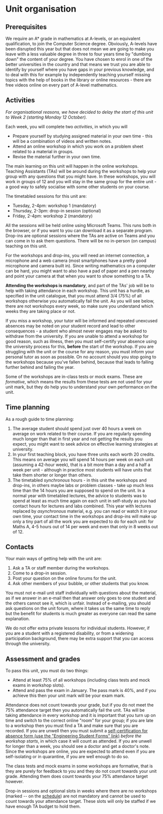 # Unit organisation

## Prerequisites

We require an A* grade in mathematics at A-levels, or an equivalent qualification, to join the Computer Science degree. Obviously, A-levels have been disrupted this year but that does not mean we are going to make you leave with a less valuable degree in three to four years time by "dumbing down" the content of your degree. You have chosen to enrol in one of the better universities in the country and that means we trust you are able to identify by yourself where you have gaps in your previous knowledge, and to deal with this for example by independently teaching yourself missing topics with the help of books in the library or online resources - there are free videos online on every part of A-level mathematics.

## Activities

_For organisational reasons, we have decided to delay the start of this unit to Week 2 (starting Monday 12 October)._

Each week, you will complete two _activities_, in which you will

  * Prepare yourself by studying assigned material in your own time - this will be a combination of videos and written notes.
  * Attend an online workshop in which you work on a problem sheet related to a material in groups.
  * Revise the material further in your own time.

The main learning on this unit will happen in the online workshops. Teaching Assistants (TAs) will be around during the workshops to help your group with any questions that you might have. In these workshops, you will work in groups of 12 and you will stay in the same group for the entire unit - a good way to safely socialise with some other students on your course.

The timetabled sessions for this unit are:

  * Tuesday, 2-4pm: workshop 1 (mandatory)
  * Thursday, 2-3pm: drop-in session (optional)
  * Friday, 2-4pm: workshop 2 (mandatory)
  
All the sessions will be held online using Microsoft Teams. This runs both in the browser, or if you want to you can download it as a separate program. Drop-ins are optional sessions where the TAs are active on Teams and you can come in to ask them questions. There will be no in-person (on campus) teaching on this unit.

For the workshops and drop-ins, you will need an internet connection, a microphone and a web camera (most smartphones have a pretty good microphone and camera built in). Since writing mathematics on a computer can be hard, you might want to also have a pad of paper and a pen nearby and point your camera at that when you want to show something to a TA.

**Attending the workshops is mandatory**, and part of the TAs' job will be to help with taking attendance in each workshop. This unit has a hurdle, as specified in the unit catalogue, that you must attend 3/4 (75%) of all workshops otherwise you automatically fail the unit. As you will see below, there are not workshops every week, so make sure you understand which weeks they are taking place or not.

If you miss a workshop, your tutor will be informed and repeated unexcused absences may be noted on your student record and lead to other consequences - a student who almost never engages may be asked to withdraw from the university. If you are unable to attend a workshop for good reason, such as illness, then you must self-certify your absence using the university process for this, **before** the start of the workshop. If you are struggling with the unit or the course for any reason, you must inform your personal tutor as soon as possible. On no account should you stop going to the workshops because you've fallen behind, because that leads to falling further behind and failing the year.

Some of the workshops are in-class tests or mock exams. These are _formative_, which means the results from these tests are not used for your unit mark, but they do help you to understand your own performance on the unit.

## Time planning

As a rough guide to time planning:

  1. The average student should spend just over 40 hours a week on average on work related to their course. If you are regularly spending much longer than that in first year and not getting the results you expect, you might want to seek advice on effective learning strategies at university. 
  2. In your first teaching block, you have three units each worth 20 credits. This means on average you will spend 14 hours per week on each unit (assuming a 42-hour week), that is a bit more than a day and a half a week per unit - although in practice most students will have units that take them shorter or longer than others.
  3. The timetabled _synchronous_ hours - in this unit the workshops and drop-ins, in others maybe labs or problem classes - take up much less time than the 14 hours you are supposed to spend on the unit. In a normal year with timetabled lectures, the advice to students was to spend at least as much time again on each unit in self-study as you had contact hours for lectures and labs combined. This year with lectures replaced by _asynchronous_ material, e.g. you can read or watch it in your own time, your contact time in the workshops and drop-ins will make up only a tiny part of all the work you are expected to do for each unit: for Maths A, 4-5 hours out of 14 per week and even that only in 8 weeks out of 12.

## Contacts

Your main ways of getting help with the unit are:

  1. Ask a TA or staff member during the workshops.
  2. Come to a drop-in session.
  3. Post your question on the online forums for the unit.
  4. Ask other members of your bubble, or other students that you know.

You must not e-mail unit staff individually with questions about the material, as if we answer in an e-mail then that answer only goes to one student and the others cannot see it, which is unfair. Instead of e-mailing, you should ask questions on the unit forum, where it takes us the same time to reply but the benefit for students is much greater as everyone can read the same explanation.

We do not offer extra private lessons for individual students. However, if you are a student with a registered disability, or from a widening participation background, there may be extra support that you can access through the university.

## Assessment and grades

To pass this unit, you must do two things:

  * Attend at least 75% of all workshops (including class tests and mock exams in workshop slots).
  * Attend and pass the exam in January. The pass mark is 40%, and if you achieve this then your unit mark will be your exam mark.
  
Attendance does not count towards your grade, but if you do not meet the 75% attendance target then you automatically fail the unit. TAs will be taking attendance in every workshop and it is important that you turn up on time and switch to the correct online "room" for your group; if you are late to a workshop then you must find a TA and make sure that you are recorded. If you are unwell then you must submit a [self-certification for absence form (use the "Engineering Student Forms" link)](http://www.bristol.ac.uk/engineering/current-students/) _before the workshop starts_, in which case it will count as attended. If you are unwell for longer than a week, you should see a doctor and get a doctor's note. Since the workshops are online, you are expected to attend even if you are self-isolating or in quarantine, if you are well enough to do so.

The class tests and mock exams in some workshops are formative, that is they are purely for feedback to you and they do not count towards your unit grade. Attending them does count towards your 75% attendance target however.

Drop-in sessions and optional slots in weeks where there are no workshops (marked -- on the [schedule](materials.md)) are not mandatory and cannot be used to count towards your attendance target. These slots will only be staffed if we have enough TA budget to hold them.
